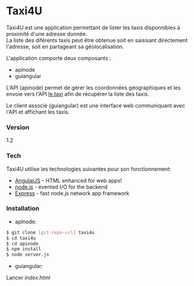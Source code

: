 # Taxi4U

Taxi4U est une application permettant de lister les taxis disponnibles à proximité d'une adresse donnée.<br />
La liste des diférents taxis peut être obtenue soit en saisisant directement l'adresse, soit en partageant sa géolocalisation.

L'application comporte deux composants :
  - apinode
  - guiangular

L'API (apinode) permet de gérer les coordonnées géographiques et les envoie vers l'API [le.taxi][df1] afin de récupérer la liste des taxis.

Le client associé (guiangular) est une interface web communiquant avec l'API et affichant les taxis.

### Version
1.2

### Tech

Taxi4U utilise les technologies suivantes pour son fonctionnement:

* [AngularJS] - HTML enhanced for web apps!
* [node.js] - evented I/O for the backend
* [Express] - fast node.js network app framework


### Installation

* apinode:

```sh
$ git clone [git-repo-url] taxi4u
$ cd taxi4u
$ cd apinode
$ npm install
$ node server.js
```

* guiangular:

Lancer *index.html*


   [git-repo-url]: <https://github.com/aliascorporation/taxi4u.git>
   [df1]: <http://le.taxi/>
   [node.js]: <http://nodejs.org>
   [Twitter Bootstrap]: <http://twitter.github.com/bootstrap/>
   [express]: <http://expressjs.com>
   [AngularJS]: <http://angularjs.org>


